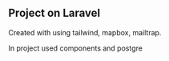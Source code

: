 ## Project on Laravel

Created with using tailwind, mapbox, mailtrap.

In project used components and postgre
